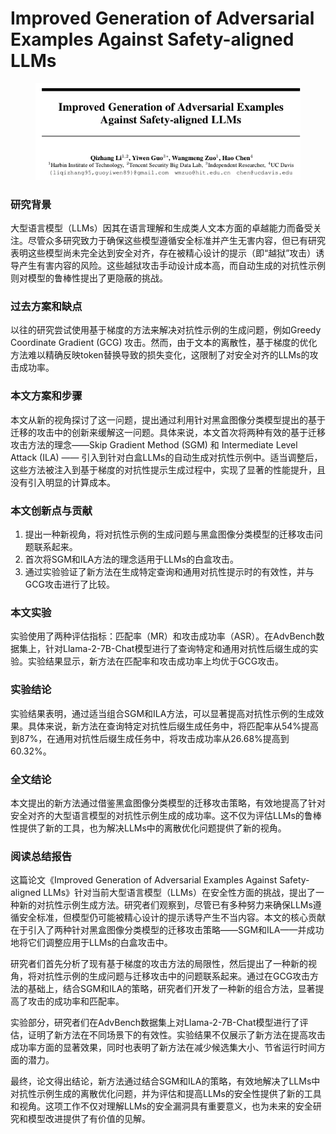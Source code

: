 # Improved Generation of Adversarial Examples Against Safety-aligned LLMs

<figure><img src="../.gitbook/assets/image (2) (1) (1) (1) (1).png" alt=""><figcaption></figcaption></figure>

### 研究背景

大型语言模型（LLMs）因其在语言理解和生成类人文本方面的卓越能力而备受关注。尽管众多研究致力于确保这些模型遵循安全标准并产生无害内容，但已有研究表明这些模型尚未完全达到安全对齐，存在被精心设计的提示（即“越狱”攻击）诱导产生有害内容的风险。这些越狱攻击手动设计成本高，而自动生成的对抗性示例则对模型的鲁棒性提出了更隐蔽的挑战。

### 过去方案和缺点

以往的研究尝试使用基于梯度的方法来解决对抗性示例的生成问题，例如Greedy Coordinate Gradient (GCG) 攻击。然而，由于文本的离散性，基于梯度的优化方法难以精确反映token替换导致的损失变化，这限制了对安全对齐的LLMs的攻击成功率。

### 本文方案和步骤

本文从新的视角探讨了这一问题，提出通过利用针对黑盒图像分类模型提出的基于迁移的攻击中的创新来缓解这一问题。具体来说，本文首次将两种有效的基于迁移攻击方法的理念——Skip Gradient Method (SGM) 和 Intermediate Level Attack (ILA) —— 引入到针对白盒LLMs的自动生成对抗性示例中。适当调整后，这些方法被注入到基于梯度的对抗性提示生成过程中，实现了显著的性能提升，且没有引入明显的计算成本。

### 本文创新点与贡献

1. 提出一种新视角，将对抗性示例的生成问题与黑盒图像分类模型的迁移攻击问题联系起来。
2. 首次将SGM和ILA方法的理念适用于LLMs的白盒攻击。
3. 通过实验验证了新方法在生成特定查询和通用对抗性提示时的有效性，并与GCG攻击进行了比较。

### 本文实验

实验使用了两种评估指标：匹配率（MR）和攻击成功率（ASR）。在AdvBench数据集上，针对Llama-2-7B-Chat模型进行了查询特定和通用对抗性后缀生成的实验。实验结果显示，新方法在匹配率和攻击成功率上均优于GCG攻击。

### 实验结论

实验结果表明，通过适当组合SGM和ILA方法，可以显著提高对抗性示例的生成效果。具体来说，新方法在查询特定对抗性后缀生成任务中，将匹配率从54%提高到87%，在通用对抗性后缀生成任务中，将攻击成功率从26.68%提高到60.32%。

### 全文结论

本文提出的新方法通过借鉴黑盒图像分类模型的迁移攻击策略，有效地提高了针对安全对齐的大型语言模型的对抗性示例生成的成功率。这不仅为评估LLMs的鲁棒性提供了新的工具，也为解决LLMs中的离散优化问题提供了新的视角。

### 阅读总结报告

这篇论文《Improved Generation of Adversarial Examples Against Safety-aligned LLMs》针对当前大型语言模型（LLMs）在安全性方面的挑战，提出了一种新的对抗性示例生成方法。研究者们观察到，尽管已有多种努力来确保LLMs遵循安全标准，但模型仍可能被精心设计的提示诱导产生不当内容。本文的核心贡献在于引入了两种针对黑盒图像分类模型的迁移攻击策略——SGM和ILA——并成功地将它们调整应用于LLMs的白盒攻击中。

研究者们首先分析了现有基于梯度的攻击方法的局限性，然后提出了一种新的视角，将对抗性示例的生成问题与迁移攻击中的问题联系起来。通过在GCG攻击方法的基础上，结合SGM和ILA的策略，研究者们开发了一种新的组合方法，显著提高了攻击的成功率和匹配率。

实验部分，研究者们在AdvBench数据集上对Llama-2-7B-Chat模型进行了评估，证明了新方法在不同场景下的有效性。实验结果不仅展示了新方法在提高攻击成功率方面的显著效果，同时也表明了新方法在减少候选集大小、节省运行时间方面的潜力。

最终，论文得出结论，新方法通过结合SGM和ILA的策略，有效地解决了LLMs中对抗性示例生成的离散优化问题，并为评估和提高LLMs的安全性提供了新的工具和视角。这项工作不仅对理解LLMs的安全漏洞具有重要意义，也为未来的安全研究和模型改进提供了有价值的见解。
